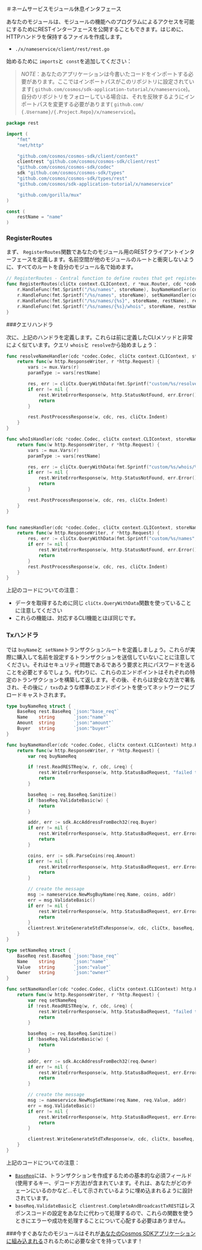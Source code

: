 ＃ネームサービスモジュール休息インタフェース

あなたのモジュールは、モジュールの機能へのプログラムによるアクセスを可能にするためにRESTインターフェースを公開することもできます。はじめに、HTTPハンドラを保持するファイルを作成します。

 -  `./x/nameservice/client/rest/rest.go`

始めるために `imports`と` const`を追加してください：

> _*NOTE*_：あなたのアプリケーションは今書いたコードをインポートする必要があります。ここではインポートパスがこのリポジトリに設定されています( `github.com/cosmos/sdk-application-tutorial/x/nameservice`)。自分のリポジトリをフォローしている場合は、それを反映するようにインポートパスを変更する必要があります( `github.com/ {.Username}/{.Project.Repo}/x/nameservice`)。

```go
package rest

import (
	"fmt"
	"net/http"

	"github.com/cosmos/cosmos-sdk/client/context"
	clientrest "github.com/cosmos/cosmos-sdk/client/rest"
	"github.com/cosmos/cosmos-sdk/codec"
	sdk "github.com/cosmos/cosmos-sdk/types"
	"github.com/cosmos/cosmos-sdk/types/rest"
	"github.com/cosmos/sdk-application-tutorial/x/nameservice"

	"github.com/gorilla/mux"
)

const (
	restName = "name"
)
```

### RegisterRoutes

まず、 `RegisterRoutes`関数であなたのモジュール用のRESTクライアントインターフェースを定義します。名前空間が他のモジュールのルートと衝突しないように、すべてのルートを自分のモジュール名で始めます。

```go
// RegisterRoutes - Central function to define routes that get registered by the main application
func RegisterRoutes(cliCtx context.CLIContext, r *mux.Router, cdc *codec.Codec, storeName string) {
	r.HandleFunc(fmt.Sprintf("/%s/names", storeName), buyNameHandler(cdc, cliCtx)).Methods("POST")
	r.HandleFunc(fmt.Sprintf("/%s/names", storeName), setNameHandler(cdc, cliCtx)).Methods("PUT")
	r.HandleFunc(fmt.Sprintf("/%s/names/{%s}", storeName, restName), resolveNameHandler(cdc, cliCtx, storeName)).Methods("GET")
	r.HandleFunc(fmt.Sprintf("/%s/names/{%s}/whois", storeName, restName), whoIsHandler(cdc, cliCtx, storeName)).Methods("GET")
}
```

###クエリハンドラ

次に、上記のハンドラを定義します。これらは前に定義したCLIメソッドと非常によく似ています。クエリ `whois`と` resolve`から始めましょう：

```go
func resolveNameHandler(cdc *codec.Codec, cliCtx context.CLIContext, storeName string) http.HandlerFunc {
	return func(w http.ResponseWriter, r *http.Request) {
		vars := mux.Vars(r)
		paramType := vars[restName]

		res, err := cliCtx.QueryWithData(fmt.Sprintf("custom/%s/resolve/%s", storeName, paramType), nil)
		if err != nil {
			rest.WriteErrorResponse(w, http.StatusNotFound, err.Error())
			return
		}

		rest.PostProcessResponse(w, cdc, res, cliCtx.Indent)
	}
}

func whoIsHandler(cdc *codec.Codec, cliCtx context.CLIContext, storeName string) http.HandlerFunc {
	return func(w http.ResponseWriter, r *http.Request) {
		vars := mux.Vars(r)
		paramType := vars[restName]

		res, err := cliCtx.QueryWithData(fmt.Sprintf("custom/%s/whois/%s", storeName, paramType), nil)
		if err != nil {
			rest.WriteErrorResponse(w, http.StatusNotFound, err.Error())
			return
		}

		rest.PostProcessResponse(w, cdc, res, cliCtx.Indent)
	}
}


func namesHandler(cdc *codec.Codec, cliCtx context.CLIContext, storeName string) http.HandlerFunc {
	return func(w http.ResponseWriter, r *http.Request) {
		res, err := cliCtx.QueryWithData(fmt.Sprintf("custom/%s/names", storeName), nil)
		if err != nil {
			rest.WriteErrorResponse(w, http.StatusNotFound, err.Error())
			return
		}
		rest.PostProcessResponse(w, cdc, res, cliCtx.Indent)
	}
}
```

上記のコードについての注意：

 - データを取得するために同じ `cliCtx.QueryWithData`関数を使っていることに注意してください
 - これらの機能は、対応するCLI機能とほぼ同じです。

### Txハンドラ

では `buyName`と` setName`トランザクションルートを定義しましょう。これらが実際に購入して名前を設定するトランザクションを送信していないことに注意してください。それはセキュリティ問題であるであろう要求と共にパスワードを送ることを必要とするでしょう。代わりに、これらのエンドポイントはそれぞれの特定のトランザクションを構築して返します。その後、それらは安全な方法で署名され、その後に `/ txs`のような標準のエンドポイントを使ってネットワークにブロードキャストされます。

```go
type buyNameReq struct {
	BaseReq rest.BaseReq `json:"base_req"`
	Name    string       `json:"name"`
	Amount  string       `json:"amount"`
	Buyer   string       `json:"buyer"`
}

func buyNameHandler(cdc *codec.Codec, cliCtx context.CLIContext) http.HandlerFunc {
	return func(w http.ResponseWriter, r *http.Request) {
		var req buyNameReq

		if !rest.ReadRESTReq(w, r, cdc, &req) {
			rest.WriteErrorResponse(w, http.StatusBadRequest, "failed to parse request")
			return
		}

		baseReq := req.BaseReq.Sanitize()
		if !baseReq.ValidateBasic(w) {
			return
		}

		addr, err := sdk.AccAddressFromBech32(req.Buyer)
		if err != nil {
			rest.WriteErrorResponse(w, http.StatusBadRequest, err.Error())
			return
		}

		coins, err := sdk.ParseCoins(req.Amount)
		if err != nil {
			rest.WriteErrorResponse(w, http.StatusBadRequest, err.Error())
			return
		}

		// create the message
		msg := nameservice.NewMsgBuyName(req.Name, coins, addr)
		err = msg.ValidateBasic()
		if err != nil {
			rest.WriteErrorResponse(w, http.StatusBadRequest, err.Error())
			return
		}
		clientrest.WriteGenerateStdTxResponse(w, cdc, cliCtx, baseReq, []sdk.Msg{msg})
	}
}

type setNameReq struct {
	BaseReq rest.BaseReq `json:"base_req"`
	Name    string       `json:"name"`
	Value   string       `json:"value"`
	Owner   string       `json:"owner"`
}

func setNameHandler(cdc *codec.Codec, cliCtx context.CLIContext) http.HandlerFunc {
	return func(w http.ResponseWriter, r *http.Request) {
		var req setNameReq
		if !rest.ReadRESTReq(w, r, cdc, &req) {
			rest.WriteErrorResponse(w, http.StatusBadRequest, "failed to parse request")
			return
		}

		baseReq := req.BaseReq.Sanitize()
		if !baseReq.ValidateBasic(w) {
			return
		}

		addr, err := sdk.AccAddressFromBech32(req.Owner)
		if err != nil {
			rest.WriteErrorResponse(w, http.StatusBadRequest, err.Error())
			return
		}

		// create the message
		msg := nameservice.NewMsgSetName(req.Name, req.Value, addr)
		err = msg.ValidateBasic()
		if err != nil {
			rest.WriteErrorResponse(w, http.StatusBadRequest, err.Error())
			return
		}

		clientrest.WriteGenerateStdTxResponse(w, cdc, cliCtx, baseReq, []sdk.Msg{msg})
	}
}
```

上記のコードについての注意：

 -  [`BaseReq`](https://godoc.org/github.com/cosmos/cosmos-sdk/client/utils#BaseReq)には、トランザクションを作成するための基本的な必須フィールド(使用するキー、デコード方法)が含まれています。それは、あなたがどのチェーンにいるのかなど...そして示されているように埋め込まれるように設計されています。
 -  `baseReq.ValidateBasic`と` clientrest.CompleteAndBroadcastTxREST`はレスポンスコードの設定をあなたに代わって処理するので、これらの関数を使うときにエラーや成功を処理することについて心配する必要はありません。

###今すぐあなたのモジュールはそれが[あなたのCosmos SDKアプリケーションに組み込まれる](./app-complete.md)されるために必要な全てを持っています！
